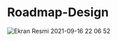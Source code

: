# Roadmap-Design

![Ekran Resmi 2021-09-16 22 06 52](https://user-images.githubusercontent.com/62498978/133670734-8abe331f-8384-42e9-a898-69280971b0e3.png)
